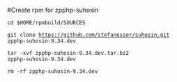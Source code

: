 #Create rpm for zpphp-suhosin

<code>cd $HOME/rpmbuild/SOURCES</code>

<code>git clone https://github.com/stefanesser/suhosin.git zpphp-suhosin-9.34.dev</code>

<code>tar -xvf zpphp-suhosin-9.34.dev.tar.bz2 zpphp-suhosin-9.34.dev</code>

<code>rm -rf zpphp-suhosin-9.34.dev</code>
